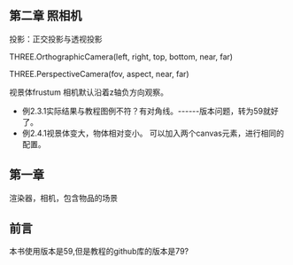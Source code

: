 ## 第二章 照相机
投影：正交投影与透视投影

THREE.OrthographicCamera(left, right, top, bottom, near, far) 

THREE.PerspectiveCamera(fov, aspect, near, far)

视景体frustum
相机默认沿着z轴负方向观察。

+ 例2.3.1实际结果与教程图例不符？有对角线。------版本问题，转为59就好了。
+ 例2.4.1视景体变大，物体相对变小。
可以加入两个canvas元素，进行相同的配置。


## 第一章
渲染器，相机，包含物品的场景

## 前言
本书使用版本是59,但是教程的github库的版本是79?